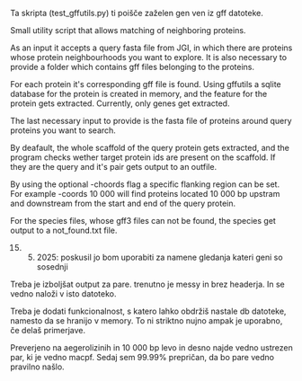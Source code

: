 Ta skripta (test_gffutils.py) ti poišče zaželen gen ven iz gff datoteke. 

Small utility script that allows matching of neighboring proteins.

As an input it accepts a query fasta file from JGI, in which there are proteins whose protein neighbourhoods you want to explore. 
It is also necessary to provide a folder which contains gff files belonging to the proteins.

For each protein it's corresponding gff file is found. Using gffutils a sqlite database for the protein is created in memory, and the feature for the protein gets extracted. Currently, only genes get extracted.

The last necessary input to provide is the fasta file of proteins around query proteins you want to search.

By deafault, the whole scaffold of the query protein gets extracted, and the program checks wether target protein ids are present on the scaffold. If they are the query and it's pair gets output to an outfile.

By using the optional -choords flag a specific flanking region can be set. For example -coords 10 000 will find proteins located 10 000 bp upstram and downstream from the start and end of the query protein.

For the species files, whose gff3 files can not be found, the species get output to a not_found.txt file.

15. 05. 2025: 
    poskusil jo bom uporabiti za namene gledanja kateri geni so sosednji

Treba je izboljšat output za pare. trenutno je messy in brez headerja. In se vedno naloži v isto datoteko.

Treba je dodati funkcionalnost, s katero lahko obdržiš nastale db datoteke, namesto da se hranijo v memory. To ni striktno nujno ampak je uporabno, če delaš primerjave.

Preverjeno na aegerolizinih in 10 000 bp levo in desno najde vedno ustrezen par, ki je vedno macpf. Sedaj sem 99.99% prepričan, da bo pare vedno pravilno našlo.

